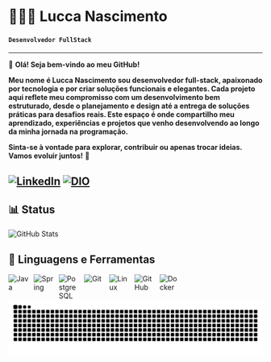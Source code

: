 # 🧑🏾‍💻 Lucca Nascimento

#### **`Desenvolvedor FullStack`**
---

👋 **Olá! Seja bem-vindo ao meu GitHub!**

**Meu nome é Lucca Nascimento sou desenvolvedor full-stack, apaixonado por tecnologia e por criar soluções funcionais e elegantes. Cada projeto aqui reflete meu compromisso com um desenvolvimento bem estruturado, desde o planejamento e design até a entrega de soluções práticas para desafios reais.
Este espaço é onde compartilho meu aprendizado, experiências e projetos que venho desenvolvendo ao longo da minha jornada na programação.**

**Sinta-se à vontade para explorar, contribuir ou apenas trocar ideias. Vamos evoluir juntos!** 🚀


[![LinkedIn](https://img.shields.io/badge/LinkedIn-0077B5?style=for-the-badge&logo=linkedin&logoColor=white)](https://www.linkedin.com/in/luccanascimentodev/)
[![DIO](https://img.shields.io/badge/DIO.me-000000?style=for-the-badge&logo=dio&logoColor=white)](https://www.dio.me/users/he1evem10)
---

## 📊 Status
<p>
  <img 
    align="center" 
    alt="GitHub Stats" 
    height="200" 
    style="padding-right: 10px;" 
    src="https://github-readme-stats.vercel.app/api?username=Lucca81&show_icons=true&theme=radical" 
  />



## 🧰 Linguagens e Ferramentas


<img 
    align="left" 
    alt="Java" 
    title="Java"
    width="40px" 
    style="padding-right: 10px;" 
    src="https://cdn.jsdelivr.net/gh/devicons/devicon@latest/icons/java/java-original.svg" 
/>
<img 
    align="left" 
    alt="Spring" 
    title="Spring"
    width="40px" 
    style="padding-right: 10px;" 
    src="https://cdn.jsdelivr.net/gh/devicons/devicon@latest/icons/spring/spring-original.svg" 
/>
<img 
    align="left" 
    alt="PostgreSQL" 
    title="MySQL"
    width="40px" 
    style="padding-right: 10px;" 
    src="https://cdn.jsdelivr.net/gh/devicons/devicon@latest/icons/postgresql/postgresql-original.svg" 
/>
<img 
    align="left" 
    alt="Git" 
    title="Git"
    width="40px" 
    style="padding-right: 10px;" 
    src="https://cdn.jsdelivr.net/gh/devicons/devicon@latest/icons/git/git-original.svg" 
/>
<img 
    align="left" 
    alt="Linux" 
    title="Linux"
    width="40px" 
    style="padding-right: 10px;" 
    src="https://cdn.jsdelivr.net/gh/devicons/devicon@latest/icons/linux/linux-original.svg" 
/>
<img 
    align="left" 
    alt="GitHub" 
    title="GitHub"
    width="40px" 
    style="padding-right: 10px;" 
    src="https://cdn.jsdelivr.net/gh/devicons/devicon@latest/icons/github/github-original.svg" 
/>
<img 
    align="left" 
    alt="Docker" 
    title="Docker"
    width="40px" 
    style="padding-right: 10px;" 
    src="https://cdn.jsdelivr.net/gh/devicons/devicon@latest/icons/docker/docker-original.svg" 
/>
<div align="center">
<img src="https://raw.githubusercontent.com/Lucca81/Lucca81/output/snake.svg" alt="Snake animation" />
</div>
